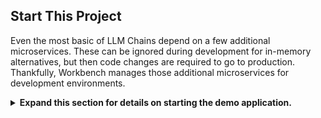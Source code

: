 ## Start This Project

Even the most basic of LLM Chains depend on a few additional microservices. These can be ignored during development for in-memory alternatives, but then code changes are required to go to production. Thankfully, Workbench manages those additional microservices for development environments.

<details>
<summary>
<b>Expand this section for details on starting the demo application.</b>
</summary>

> **HINT:** For each application, the debug output can be monitored in the UI by clicking the Output link in the lower left corner, selecting the dropdown menu, and choosing the application of interest, or *Compose* for applications started via compose. 

1. The applications bundled in this workspace can be controlled by navigating to two tabs:

    - **Environment** > **Applications**
    - **Environment** > **Compose**.

1. First, navigate to the **Environment** > **Compose** tab. Using the dropdown menu, select the option according to your GPU configuration. All options, even 0 GPUs, will be able to run this project succesfully. Below is an outline of the available options as well as which services they will start up locally:

    - 0 GPUs
        - *Milvus Vector DB* and *Redis*. Milvus is used as an unstructured knowledge base and Redis is used to store conversation histories.
    - 1 GPU
        - Everything from 0 GPUs
        - *LLM NIM*. The first time the LLM NIM is started, it will take some time to download the image and the optimized models.
            a. During a long start, to confirm the LLM NIM is starting, the progress can be observed by viewing the logs by using the *Output* pane on the bottom left of the UI.

            b. If the logs indicate an authentication error, that means the provided *NGC_API_KEY* does not have access to the NIMs. Please verify it was generated correctly and in an NGC organization that has NVIDIA AI Enterprise support or trial.

            c. If the logs appear to be stuck on `..........: Pull complete`. `..........: Verifying complete`, or `..........: Download complete`; this is all normal output from Docker that the various layers of the container image have been downloaded.

            d. Any other failures here need to be addressed.
    - 2 GPU
        - Everything from 0 and 1 GPUs
        - *Embedding NIM*
    - 3+ GPUs
        - Everything from 0, 1, and 2 GPUs
        - *Reranking NIM*

1. Once the compose services have been started, the *Chain Server* can safely be started. This contains the custom LangChain code for performing our reasoning chain. By default, it will use the local Milvus and Redis, but use *ai.nvidia.com* for LLM, Embedding, and Reranking model inferencing.

1. Once the *Chain Server*  is up, the *Chat Frontend* can be started. Starting the interface will automatically open it in a browser window.

  ![NIM Anywhere Frontend](_static/na_frontend.png)

</details>

